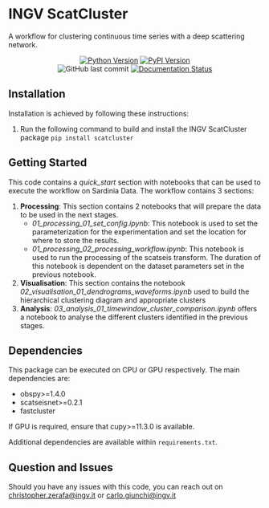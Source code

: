 # INGV ScatCluster
A workflow for clustering continuous time series with a deep scattering network.

<div align=center>

<!-- <img src=docs/source/_static/logo_scatseisnet.png width=250px/> -->

[![Python Version](https://img.shields.io/pypi/pyversions/scatcluster)](https://pypi.org/project/scatcluster/)
[![PyPI Version](https://img.shields.io/pypi/v/scatcluster.svg)](https://pypi.org/project/scatcluster/)\
![GitHub last commit](https://img.shields.io/github/last-commit/INGV/scatcluster)
[![Documentation Status](https://readthedocs.org/projects/scatcluster/badge/?version=latest)](https://scatcluster.readthedocs.io/en/latest/?badge=latest)


</div>

## Installation
Installation is achieved by following these instructions:

1. Run the following command to build and install the INGV ScatCluster package `pip install scatcluster`

## Getting Started
This code contains a *quick_start* section with notebooks that can be used to execute the workflow on Sardinia Data. The workflow contains 3 sections:
1. **Processing**: This section contains 2 notebooks that will prepare the data to be used in the next stages.
    - *01_processing_01_set_config.ipynb*: This notebook is used to set the parameterization for the experimentation and set the location for where to store the results.
    - *01_processing_02_processing_workflow.ipynb*: This notebook is used to run the processing of the scatseis transform. The duration of this notebook is dependent on the dataset parameters set in the previous notebook.
2. **Visualisation**: This section contains the notebook *02_visualisation_01_dendrograms_waveforms.ipynb* used to build the hierarchical clustering diagram and appropriate clusters
3. **Analysis**: *03_analysis_01_timewindow_cluster_comparison.ipynb* offers a notebook to analyse the different clusters identified in the previous stages.

## Dependencies
This package can be executed on CPU or GPU respectively. The main dependencies are:
- obspy>=1.4.0
- scatseisnet>=0.2.1
- fastcluster

If GPU is required, ensure that cupy>=11.3.0 is available.

Additional dependencies are available within `requirements.txt`.

## Question and Issues
Should you have any issues with this code, you can reach out on christopher.zerafa@ingv.it or carlo.giunchi@ingv.it
